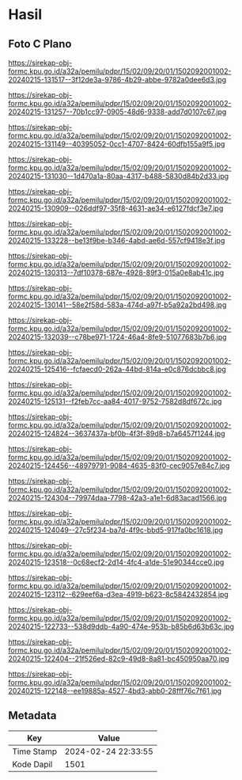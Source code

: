 # Hasil

## Foto C Plano

https://sirekap-obj-formc.kpu.go.id/a32a/pemilu/pdpr/15/02/09/20/01/1502092001002-20240215-131517--3f12de3a-9786-4b29-abbe-9782a0dee6d3.jpg

https://sirekap-obj-formc.kpu.go.id/a32a/pemilu/pdpr/15/02/09/20/01/1502092001002-20240215-131257--70b1cc97-0905-48d6-9338-add7d0107c67.jpg

https://sirekap-obj-formc.kpu.go.id/a32a/pemilu/pdpr/15/02/09/20/01/1502092001002-20240215-131149--40395052-0cc1-4707-8424-60dfb155a9f5.jpg

https://sirekap-obj-formc.kpu.go.id/a32a/pemilu/pdpr/15/02/09/20/01/1502092001002-20240215-131030--1d470a1a-80aa-4317-b488-5830d84b2d33.jpg

https://sirekap-obj-formc.kpu.go.id/a32a/pemilu/pdpr/15/02/09/20/01/1502092001002-20240215-130909--026ddf97-35f8-4631-ae34-e6127fdcf3e7.jpg

https://sirekap-obj-formc.kpu.go.id/a32a/pemilu/pdpr/15/02/09/20/01/1502092001002-20240215-133228--be13f9be-b346-4abd-ae6d-557cf9418e3f.jpg

https://sirekap-obj-formc.kpu.go.id/a32a/pemilu/pdpr/15/02/09/20/01/1502092001002-20240215-130313--7df10378-687e-4928-89f3-015a0e8ab41c.jpg

https://sirekap-obj-formc.kpu.go.id/a32a/pemilu/pdpr/15/02/09/20/01/1502092001002-20240215-130141--58e2f58d-583a-474d-a97f-b5a92a2bd498.jpg

https://sirekap-obj-formc.kpu.go.id/a32a/pemilu/pdpr/15/02/09/20/01/1502092001002-20240215-132039--c78be971-1724-46a4-8fe9-51077683b7b6.jpg

https://sirekap-obj-formc.kpu.go.id/a32a/pemilu/pdpr/15/02/09/20/01/1502092001002-20240215-125416--fcfaecd0-262a-44bd-814a-e0c876dcbbc8.jpg

https://sirekap-obj-formc.kpu.go.id/a32a/pemilu/pdpr/15/02/09/20/01/1502092001002-20240215-125131--f2feb7cc-aa84-4017-9752-7582d8df672c.jpg

https://sirekap-obj-formc.kpu.go.id/a32a/pemilu/pdpr/15/02/09/20/01/1502092001002-20240215-124824--3637437a-bf0b-4f3f-89d8-b7a6457f1244.jpg

https://sirekap-obj-formc.kpu.go.id/a32a/pemilu/pdpr/15/02/09/20/01/1502092001002-20240215-124456--48979791-9084-4635-83f0-cec9057e84c7.jpg

https://sirekap-obj-formc.kpu.go.id/a32a/pemilu/pdpr/15/02/09/20/01/1502092001002-20240215-124304--79974daa-7798-42a3-a1e1-6d83acad1566.jpg

https://sirekap-obj-formc.kpu.go.id/a32a/pemilu/pdpr/15/02/09/20/01/1502092001002-20240215-124049--27c5f234-ba7d-4f9c-bbd5-917fa0bc1618.jpg

https://sirekap-obj-formc.kpu.go.id/a32a/pemilu/pdpr/15/02/09/20/01/1502092001002-20240215-123518--0c68ecf2-2d14-4fc4-a1de-51e90344cce0.jpg

https://sirekap-obj-formc.kpu.go.id/a32a/pemilu/pdpr/15/02/09/20/01/1502092001002-20240215-123112--629eef6a-d3ea-4919-b623-8c5842432854.jpg

https://sirekap-obj-formc.kpu.go.id/a32a/pemilu/pdpr/15/02/09/20/01/1502092001002-20240215-122733--538d9ddb-4a90-474e-953b-b85b6d63b63c.jpg

https://sirekap-obj-formc.kpu.go.id/a32a/pemilu/pdpr/15/02/09/20/01/1502092001002-20240215-122404--21f526ed-82c9-49d8-8a81-bc450950aa70.jpg

https://sirekap-obj-formc.kpu.go.id/a32a/pemilu/pdpr/15/02/09/20/01/1502092001002-20240215-122148--ee19885a-4527-4bd3-abb0-28fff76c7f61.jpg


## Metadata

| Key        | Value               |
| ---------- | ------------------- |
| Time Stamp | 2024-02-24 22:33:55 |
| Kode Dapil | 1501                |



